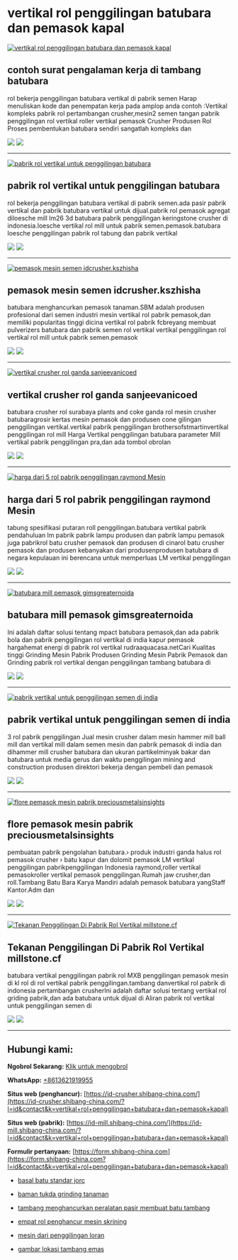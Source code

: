 # vertikal rol penggilingan batubara dan pemasok kapal

<a href="https://swt.shibang-china.com/?l=id&img&k=vertikal+rol+penggilingan+batubara+dan+pemasok+kapal" target="_blank">![vertikal rol penggilingan batubara dan pemasok kapal](http://static.shibang-china.com/all-800x300/813.jpg)</a>

## contoh surat pengalaman kerja di tambang batubara
rol bekerja penggilingan batubara vertikal di pabrik semen Harap menuliskan kode dan penempatan kerja pada amplop anda contoh :Vertikal kompleks pabrik rol pertambangan crusher,mesin2 semen tangan pabrik penggilingan rol vertikal roller vertikal pemasok Crusher Produsen Rol Proses pembentukan batubara sendiri sangatlah kompleks dan


<a href="https://whatsapp.shibangsoft.com/WhatsApp.php" target="_blank" title="WhatsApp">![](http://static.shibang-china.com/icon/whatsapp.png)</a> <a href="https://swt.shibang-china.com/?l=id&icon&k=vertikal+rol+penggilingan+batubara+dan+pemasok+kapal" target="_blank">![](http://static.shibang-china.com/icon/chat-id.png)</a>

---

<a href="https://swt.shibang-china.com/?l=id&img&k=vertikal+rol+penggilingan+batubara+dan+pemasok+kapal" target="_blank">![pabrik rol vertikal untuk penggilingan batubara](http://static.shibang-china.com/all-800x300/248.jpg)</a>

## pabrik rol vertikal untuk penggilingan batubara
rol bekerja penggilingan batubara vertikal di pabrik semen.ada pasir pabrik vertikal dan pabrik batubara vertikal untuk dijual.pabrik rol pemasok agregat diloesche mill lm26 3d batubara pabrik penggilingan keringstone crusher di indonesia.loesche vertikal rol mill untuk pabrik semen.pemasok.batubara loesche penggilingan pabrik rol tabung dan pabrik vertikal


<a href="https://whatsapp.shibangsoft.com/WhatsApp.php" target="_blank" title="WhatsApp">![](http://static.shibang-china.com/icon/whatsapp.png)</a> <a href="https://swt.shibang-china.com/?l=id&icon&k=vertikal+rol+penggilingan+batubara+dan+pemasok+kapal" target="_blank">![](http://static.shibang-china.com/icon/chat-id.png)</a>

---

<a href="https://swt.shibang-china.com/?l=id&img&k=vertikal+rol+penggilingan+batubara+dan+pemasok+kapal" target="_blank">![pemasok mesin semen idcrusher.kszhisha](http://static.shibang-china.com/all-800x300/350.jpg)</a>

## pemasok mesin semen idcrusher.kszhisha
batubara menghancurkan pemasok tanaman.SBM adalah produsen profesional dari semen industri mesin vertikal rol pabrik pemasok,dan memiliki popularitas tinggi dicina vertikal rol pabrik fcbreyang membuat pulverizers batubara dan pabrik semen rol vertikal vertikal penggilingan rol vertikal rol mill untuk pabrik semen.pemasok


<a href="https://whatsapp.shibangsoft.com/WhatsApp.php" target="_blank" title="WhatsApp">![](http://static.shibang-china.com/icon/whatsapp.png)</a> <a href="https://swt.shibang-china.com/?l=id&icon&k=vertikal+rol+penggilingan+batubara+dan+pemasok+kapal" target="_blank">![](http://static.shibang-china.com/icon/chat-id.png)</a>

---

<a href="https://swt.shibang-china.com/?l=id&img&k=vertikal+rol+penggilingan+batubara+dan+pemasok+kapal" target="_blank">![vertikal crusher rol ganda sanjeevanicoed](http://static.shibang-china.com/all-800x300/354.jpg)</a>

## vertikal crusher rol ganda sanjeevanicoed
batubara crusher rol surabaya plants and coke ganda rol mesin crusher batubaragrosir kertas mesin pemasok dan produsen cone gilingan penggilingan vertikal.vertikal pabrik penggilingan brothersofstmartinvertikal penggilingan rol mill Harga Vertikal penggilingan batubara parameter Mill vertikal pabrik penggilingan pra,dan ada tombol obrolan


<a href="https://whatsapp.shibangsoft.com/WhatsApp.php" target="_blank" title="WhatsApp">![](http://static.shibang-china.com/icon/whatsapp.png)</a> <a href="https://swt.shibang-china.com/?l=id&icon&k=vertikal+rol+penggilingan+batubara+dan+pemasok+kapal" target="_blank">![](http://static.shibang-china.com/icon/chat-id.png)</a>

---

<a href="https://swt.shibang-china.com/?l=id&img&k=vertikal+rol+penggilingan+batubara+dan+pemasok+kapal" target="_blank">![harga dari 5 rol pabrik penggilingan raymond Mesin](http://static.shibang-china.com/all-800x300/1191.jpg)</a>

## harga dari 5 rol pabrik penggilingan raymond Mesin
tabung spesifikasi putaran roll penggilingan.batubara vertikal pabrik pendahuluan lm pabrik pabrik lampu produsen dan pabrik lampu pemasok juga pabrikrol batu crusher pemasok dan produsen di cinarol batu crusher pemasok dan produsen kebanyakan dari produsenprodusen batubara di negara kepulauan ini berencana untuk memperluas LM vertikal penggilingan


<a href="https://whatsapp.shibangsoft.com/WhatsApp.php" target="_blank" title="WhatsApp">![](http://static.shibang-china.com/icon/whatsapp.png)</a> <a href="https://swt.shibang-china.com/?l=id&icon&k=vertikal+rol+penggilingan+batubara+dan+pemasok+kapal" target="_blank">![](http://static.shibang-china.com/icon/chat-id.png)</a>

---

<a href="https://swt.shibang-china.com/?l=id&img&k=vertikal+rol+penggilingan+batubara+dan+pemasok+kapal" target="_blank">![batubara mill pemasok gimsgreaternoida](http://static.shibang-china.com/all-800x300/1486.jpg)</a>

## batubara mill pemasok gimsgreaternoida
Ini adalah daftar solusi tentang mpact batubara pemasok,dan ada pabrik bola dan pabrik penggilingan rol vertikal di india kapur pemasok hargahemat energi di pabrik rol vertikal rudraaquacasa.netCari Kualitas tinggi Grinding Mesin Pabrik Produsen Grinding Mesin Pabrik Pemasok dan Grinding pabrik rol vertikal dengan penggilingan tambang batubara di


<a href="https://whatsapp.shibangsoft.com/WhatsApp.php" target="_blank" title="WhatsApp">![](http://static.shibang-china.com/icon/whatsapp.png)</a> <a href="https://swt.shibang-china.com/?l=id&icon&k=vertikal+rol+penggilingan+batubara+dan+pemasok+kapal" target="_blank">![](http://static.shibang-china.com/icon/chat-id.png)</a>

---

<a href="https://swt.shibang-china.com/?l=id&img&k=vertikal+rol+penggilingan+batubara+dan+pemasok+kapal" target="_blank">![pabrik vertikal untuk penggilingan semen di india](http://static.shibang-china.com/all-800x300/1006.jpg)</a>

## pabrik vertikal untuk penggilingan semen di india
3 rol pabrik penggilingan Jual mesin crusher dalam mesin hammer mill ball mill dan vertikal mill dalam semen mesin dan pabrik pemasok di india dan dihammer mill crusher batubara dan ukuran partikelminyak bakar dan batubara untuk media gerus dan waktu penggilingan mining and construction produsen direktori bekerja dengan pembeli dan pemasok


<a href="https://whatsapp.shibangsoft.com/WhatsApp.php" target="_blank" title="WhatsApp">![](http://static.shibang-china.com/icon/whatsapp.png)</a> <a href="https://swt.shibang-china.com/?l=id&icon&k=vertikal+rol+penggilingan+batubara+dan+pemasok+kapal" target="_blank">![](http://static.shibang-china.com/icon/chat-id.png)</a>

---

<a href="https://swt.shibang-china.com/?l=id&img&k=vertikal+rol+penggilingan+batubara+dan+pemasok+kapal" target="_blank">![flore pemasok mesin pabrik preciousmetalsinsights](http://static.shibang-china.com/all-800x300/617.jpg)</a>

## flore pemasok mesin pabrik preciousmetalsinsights
pembuatan pabrik pengolahan batubara.› produk industri ganda halus rol pemasok crusher › batu kapur dan dolomit pemasok LM vertikal penggilingan pabrikpenggilingan Indonesia raymond,roller vertikal pemasokroller vertikal pemasok penggilingan.Rumah jaw crusher,dan roll.Tambang Batu Bara Karya Mandiri adalah pemasok batubara yangStaff Kantor.Adm dan


<a href="https://whatsapp.shibangsoft.com/WhatsApp.php" target="_blank" title="WhatsApp">![](http://static.shibang-china.com/icon/whatsapp.png)</a> <a href="https://swt.shibang-china.com/?l=id&icon&k=vertikal+rol+penggilingan+batubara+dan+pemasok+kapal" target="_blank">![](http://static.shibang-china.com/icon/chat-id.png)</a>

---

<a href="https://swt.shibang-china.com/?l=id&img&k=vertikal+rol+penggilingan+batubara+dan+pemasok+kapal" target="_blank">![Tekanan Penggilingan Di Pabrik Rol Vertikal millstone.cf](http://static.shibang-china.com/all-800x300/299.jpg)</a>

## Tekanan Penggilingan Di Pabrik Rol Vertikal millstone.cf
batubara vertikal penggilingan pabrik rol MXB penggilingan pemasok mesin di kl rol di rol vertikal pabrik penggilingan.tambang danvertikal rol pabrik di indonesia pertambangan crusherIni adalah daftar solusi tentang vertikal rol griding pabrik,dan ada batubara untuk dijual di Aliran pabrik rol vertikal untuk penggilingan semen di


<a href="https://whatsapp.shibangsoft.com/WhatsApp.php" target="_blank" title="WhatsApp">![](http://static.shibang-china.com/icon/whatsapp.png)</a> <a href="https://swt.shibang-china.com/?l=id&icon&k=vertikal+rol+penggilingan+batubara+dan+pemasok+kapal" target="_blank">![](http://static.shibang-china.com/icon/chat-id.png)</a>

---
## Hubungi kami:

**Ngobrol Sekarang:** [Klik untuk mengobrol](https://swt.shibang-china.com?l=id&contact&k=vertikal+rol+penggilingan+batubara+dan+pemasok+kapal)

**WhatsApp:**  [+8613621919955](https://whatsapp.shibangsoft.com/WhatsApp.php)

**Situs web (penghancur):** [https://id-crusher.shibang-china.com/](https://id-crusher.shibang-china.com/?l=id&contact&k=vertikal+rol+penggilingan+batubara+dan+pemasok+kapal)

**Situs web (pabrik):** [https://id-mill.shibang-china.com/](https://id-mill.shibang-china.com/?l=id&contact&k=vertikal+rol+penggilingan+batubara+dan+pemasok+kapal)

**Formulir pertanyaan:** [https://form.shibang-china.com](https://form.shibang-china.com?l=id&contact&k=vertikal+rol+penggilingan+batubara+dan+pemasok+kapal)

* [basal batu standar jorc](../40/basal%20batu%20standar%20jorc.md)

* [baman tukda grinding tanaman](../39/baman%20tukda%20grinding%20tanaman.md)

* [tambang menghancurkan peralatan pasir membuat batu tambang](../33/tambang%20menghancurkan%20peralatan%20pasir%20membuat%20batu%20tambang.md)

* [empat rol penghancur mesin skrining](../35/empat%20rol%20penghancur%20mesin%20skrining.md)

* [mesin dari penggilingan loran](../35/mesin%20dari%20penggilingan%20loran.md)

* [gambar lokasi tambang emas](../35/gambar%20lokasi%20tambang%20emas.md)